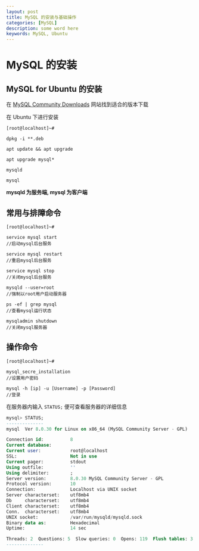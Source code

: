 ```yaml
---
layout: post
title: MySQL 的安装与基础操作
categories: [MySQL]
description: some word here
keywords: MySQL, Ubuntu
---
```


# MySQL 的安装

## MySQL for Ubuntu 的安装

在 [MySQL Community Downloads](https://dev.mysql.com/downloads/mysql/) 网站找到适合的版本下载

在 Ubuntu 下进行安装
```shell
[root@localhost]~#

dpkg -i **.deb

apt update && apt upgrade

apt upgrade mysql*

mysqld

mysql
```

**mysqld 为服务端, mysql 为客户端**

## 常用与排障命令

```shell
[root@localhost]~#

service mysql start
//启动mysql后台服务

service mysql restart
//重启mysql后台服务

service mysql stop
//关闭mysql后台服务

mysqld --user=root
//强制以root用户启动服务器

ps -ef | grep mysql
//查看mysql运行状态

mysqladmin shutdown
//关闭mysql服务器
```

## 操作命令

```shell
[root@localhost]~#

mysql_secre_installation
//设置用户密码

mysql -h [ip] -u [Username] -p [Password]
//登录
```
在服务器内输入 `STATUS;` 便可查看服务器的详细信息
```sql
mysql> STATUS;
--------------
mysql  Ver 8.0.30 for Linux on x86_64 (MySQL Community Server - GPL)

Connection id:          8
Current database:
Current user:           root@localhost
SSL:                    Not in use
Current pager:          stdout
Using outfile:          ''
Using delimiter:        ;
Server version:         8.0.30 MySQL Community Server - GPL
Protocol version:       10
Connection:             Localhost via UNIX socket
Server characterset:    utf8mb4
Db     characterset:    utf8mb4
Client characterset:    utf8mb4
Conn.  characterset:    utf8mb4
UNIX socket:            /var/run/mysqld/mysqld.sock
Binary data as:         Hexadecimal
Uptime:                 14 sec

Threads: 2  Questions: 5  Slow queries: 0  Opens: 119  Flush tables: 3  Open tables: 38  Queries per second avg: 0.357
--------------
```